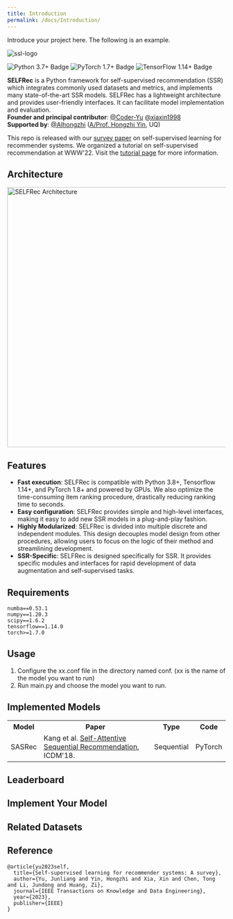 ```yaml
---
title: Introduction
permalink: /docs/Introduction/
---
```


Introduce your project here. The following is an example.


<img src="https://i.ibb.co/54vTYzk/ssl-logo.png" alt="ssl-logo" border="0">

<p float="left">
    <img src="https://img.shields.io/badge/python-v3.7+-red" alt="Python 3.7+ Badge">
    <img src="https://img.shields.io/badge/pytorch-v1.7+-blue" alt="PyTorch 1.7+ Badge">
    <img src="https://img.shields.io/badge/tensorflow-v1.14+-green" alt="TensorFlow 1.14+ Badge"><br>
</p>

**SELFRec** is a Python framework for self-supervised recommendation (SSR) which integrates commonly used datasets and metrics, and implements many state-of-the-art SSR models. SELFRec has a lightweight architecture and provides user-friendly interfaces. It can facilitate model implementation and evaluation.<br>
**Founder and principal contributor**: [@Coder-Yu](https://github.com/Coder-Yu) [@xiaxin1998](https://github.com/xiaxin1998) <br>
**Supported by**: [@AIhongzhi](https://github.com/AIhongzhi) ([A/Prof. Hongzhi Yin](https://sites.google.com/view/hongzhi-yin/home), UQ)

This repo is released with our [survey paper](https://arxiv.org/abs/2203.15876) on self-supervised learning for recommender systems. We organized a tutorial on self-supervised recommendation at WWW'22. Visit the [tutorial page](https://ssl-recsys.github.io/) for more information.

<h2>Architecture</h2>
<img src="https://raw.githubusercontent.com/Coder-Yu/SELFRec/main/selfrec.jpg" alt="SELFRec Architecture" border="0" style="width:600px">

<h2>Features</h2>
<ul>
    <li><b>Fast execution</b>: SELFRec is compatible with Python 3.8+, Tensorflow 1.14+, and PyTorch 1.8+ and powered by GPUs. We also optimize the time-consuming item ranking procedure, drastically reducing ranking time to seconds.</li>
    <li><b>Easy configuration</b>: SELFRec provides simple and high-level interfaces, making it easy to add new SSR models in a plug-and-play fashion.</li>
    <li><b>Highly Modularized</b>: SELFRec is divided into multiple discrete and independent modules. This design decouples model design from other procedures, allowing users to focus on the logic of their method and streamlining development.</li>
    <li><b>SSR-Specific</b>: SELFRec is designed specifically for SSR. It provides specific modules and interfaces for rapid development of data augmentation and self-supervised tasks.</li>
</ul>

<h2>Requirements</h2>

```
numba==0.53.1
numpy==1.20.3
scipy==1.6.2
tensorflow==1.14.0
torch>=1.7.0
```

<h2>Usage</h2>
<ol>
    <li>Configure the xx.conf file in the directory named conf. (xx is the name of the model you want to run)</li>
    <li>Run main.py and choose the model you want to run.</li>
</ol>

<h2>Implemented Models</h2>

<table class="table table-hover table-bordered">
  <tr>
		<th>Model</th> 		<th>Paper</th>      <th>Type</th>   <th>Code</th>
   </tr>
   <!-- Add rows for each model -->
   <!-- Example row -->
   <tr>
    <td scope="row">SASRec</td>
        <td>Kang et al. <a href="https://cseweb.ucsd.edu/~jmcauley/pdfs/icdm18.pdf" target="_blank">Self-Attentive Sequential Recommendation</a>, ICDM'18.
         </td> <td>Sequential</td> <td>PyTorch</td> 
      </tr>
   <!-- More rows following the same pattern -->
</table>

<!-- Repeat the table structure for additional models -->

<h2>Leaderboard</h2>
<!-- Leaderboard Table -->

<h2>Implement Your Model</h2>
<!-- Instructions for implementing new models -->

<h2>Related Datasets</h2>
<!-- Table of related datasets -->

<h2>Reference</h2>

```
@article{yu2023self,
  title={Self-supervised learning for recommender systems: A survey},
  author={Yu, Junliang and Yin, Hongzhi and Xia, Xin and Chen, Tong and Li, Jundong and Huang, Zi},
  journal={IEEE Transactions on Knowledge and Data Engineering},
  year={2023},
  publisher={IEEE}
}
```

